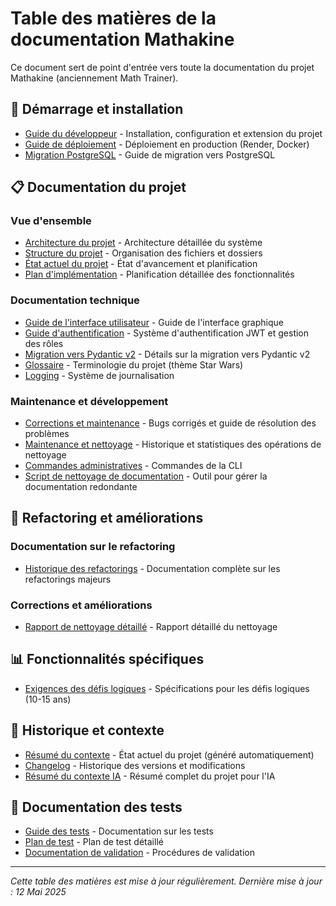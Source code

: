 # Table des matières de la documentation Mathakine

Ce document sert de point d'entrée vers toute la documentation du projet Mathakine (anciennement Math Trainer).

## 🚀 Démarrage et installation

- [Guide du développeur](GUIDE_DEVELOPPEUR.md) - Installation, configuration et extension du projet
- [Guide de déploiement](DEPLOYMENT_GUIDE.md) - Déploiement en production (Render, Docker)
- [Migration PostgreSQL](POSTGRESQL_MIGRATION.md) - Guide de migration vers PostgreSQL

## 📋 Documentation du projet

### Vue d'ensemble
- [Architecture du projet](ARCHITECTURE.md) - Architecture détaillée du système
- [Structure du projet](../STRUCTURE.md) - Organisation des fichiers et dossiers
- [État actuel du projet](PROJECT_STATUS.md) - État d'avancement et planification
- [Plan d'implémentation](IMPLEMENTATION_PLAN.md) - Planification détaillée des fonctionnalités

### Documentation technique
- [Guide de l'interface utilisateur](UI_GUIDE.md) - Guide de l'interface graphique
- [Guide d'authentification](AUTH_GUIDE.md) - Système d'authentification JWT et gestion des rôles
- [Migration vers Pydantic v2](PYDANTIC_V2_MIGRATION.md) - Détails sur la migration vers Pydantic v2
- [Glossaire](GLOSSARY.md) - Terminologie du projet (thème Star Wars)
- [Logging](LOGGING.md) - Système de journalisation

### Maintenance et développement
- [Corrections et maintenance](CORRECTIONS_ET_MAINTENANCE.md) - Bugs corrigés et guide de résolution des problèmes
- [Maintenance et nettoyage](MAINTENANCE_ET_NETTOYAGE.md) - Historique et statistiques des opérations de nettoyage
- [Commandes administratives](ADMIN_COMMANDS.md) - Commandes de la CLI
- [Script de nettoyage de documentation](../scripts/cleanup_doc.py) - Outil pour gérer la documentation redondante

## 📝 Refactoring et améliorations

### Documentation sur le refactoring
- [Historique des refactorings](HISTORIQUE_REFACTORING.md) - Documentation complète sur les refactorings majeurs

### Corrections et améliorations
- [Rapport de nettoyage détaillé](CLEANUP_REPORT.md) - Rapport détaillé du nettoyage

## 📊 Fonctionnalités spécifiques

- [Exigences des défis logiques](LOGIC_CHALLENGES_REQUIREMENTS.md) - Spécifications pour les défis logiques (10-15 ans)

## 📜 Historique et contexte

- [Résumé du contexte](CONTEXT.md) - État actuel du projet (généré automatiquement)
- [Changelog](CHANGELOG.md) - Historique des versions et modifications
- [Résumé du contexte IA](../ai_context_summary.md) - Résumé complet du projet pour l'IA

## 🧪 Documentation des tests

- [Guide des tests](../tests/README.md) - Documentation sur les tests
- [Plan de test](../tests/TEST_PLAN.md) - Plan de test détaillé
- [Documentation de validation](validation/README.md) - Procédures de validation

---

*Cette table des matières est mise à jour régulièrement. Dernière mise à jour : 12 Mai 2025* 